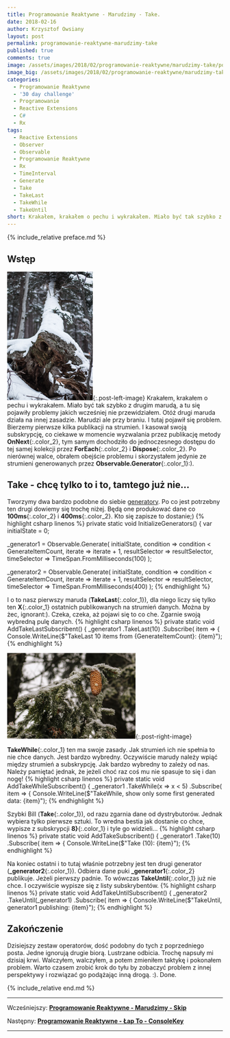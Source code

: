 ```yaml
---
title: Programowanie Reaktywne - Marudzimy - Take.
date: 2018-02-16
author: Krzysztof Owsiany
layout: post
permalink: programowanie-reaktywne-marudzimy-take
published: true
comments: true        
image: /assets/images/2018/02/programowanie-reaktywne/marudzimy-take/post.jpg
image_big: /assets/images/2018/02/programowanie-reaktywne/marudzimy-take/post-big.jpg
categories:
  - Programowanie Reaktywne
  - '30 day challenge'
  - Programowanie
  - Reactive Extensions
  - C#
  - Rx
tags:
  - Reactive Extensions
  - Observer
  - Observable
  - Programowanie Reaktywne
  - Rx
  - TimeInterval  
  - Generate
  - Take
  - TakeLast
  - TakeWhile
  - TakeUntil
short: Krakałem, krakałem o pechu i wykrakałem. Miało być tak szybko z drugim marudą, a tu się pojawiły problemy jakich wcześniej nie przewidziałem. Otóż drugi maruda działa na innej zasadzie. Marudzi ale przy braniu. I tutaj pojawił się problem. Bierzemy pierwsze kilka publikacji na strumień.
---
```

{% include_relative preface.md %}

## Wstęp
[![Reactive Extensions - Skip][image1]][image1-big]{:.post-left-image}
Krakałem, krakałem o pechu i wykrakałem. Miało być tak szybko z drugim marudą, a tu się pojawiły problemy jakich wcześniej nie przewidziałem.
Otóż drugi maruda działa na innej zasadzie. Marudzi ale przy braniu. I tutaj pojawił się problem. Bierzemy pierwsze kilka publikacji na strumień. I kasował swoją subskrypcję, co ciekawe w momencie wyzwalania przez publikację metody **OnNext**{:.color_2}, tym samym dochodziło do jednoczesnego dostępu do tej samej kolekcji przez **ForEach**{:.color_2} i **Dispose**{:.color_2}.
Po nierównej walce, obrałem obejście problemu i skorzystałem jedynie ze strumieni generowanych przez **Observable.Generator**{:.color_1}:).

## Take - chcę tylko to i to, tamtego już nie...
Tworzymy dwa bardzo podobne do siebie [generatory]. Po co jest potrzebny ten drugi dowiemy się trochę niżej.
Będą one produkować dane co **100ms**{:.color_2} i **400ms**{:.color_2}. Kto się zapisze to dostanie;)
{% highlight csharp linenos %}
private static void InitializeGenerators()
{
  var initialState = 0;

  _generator1 = Observable.Generate(
    initialState,
    condition => condition < GenerateItemCount,
    iterate => iterate + 1,
    resultSelector => resultSelector,
    timeSelector => TimeSpan.FromMilliseconds(100)
  );

  _generator2 = Observable.Generate(
    initialState,
    condition => condition < GenerateItemCount,
    iterate => iterate + 1,
    resultSelector => resultSelector,
    timeSelector => TimeSpan.FromMilliseconds(400)
  );
{% endhighlight %}

I o to nasz pierwszy maruda (**TakeLast**{:.color_1}), dla niego liczy się tylko ten **X**{:.color_1} ostatnich publikowanych na strumień danych. Można by żec, ignorant:). Czeka, czeka, aż pojawi się to co che. Zgarnie swoją wybredną pulę danych.
{% highlight csharp linenos %}
private static void AddTakeLastSubscribent()
{
  _generator1
    .TakeLast(10)
    .Subscribe(
      item =>
      {
        Console.WriteLine($"TakeLast 10 items from {GenerateItemCount}: {item}");
{% endhighlight %}

[![Reactive Extensions - Skip][post]][post-big]{:.post-right-image}

**TakeWhile**{:.color_1} ten ma swoje zasady. Jak strumień ich nie spełnia to nie chce danych. Jest bardzo wybredny.
Oczywiście marudy należy wpiąć między strumień a subskrypcję. Jak bardzo wybredny to zależy od nas. Należy pamiętać jednak, że jeżeli choć raz coś mu nie spasuje to się i dan nogę!
{% highlight csharp linenos %}
private static void AddTakeWhileSubscribent()
{
  _generator1
    .TakeWhile(x => x < 5)
    .Subscribe(
      item =>
      {
        Console.WriteLine($"TakeWhile, show only some first generated data: {item}");
{% endhighlight %}

Szybki Bill (**Take**{:.color_1}), od razu zgarnia dane od dystrybutorów. Jednak wybiera tylko pierwsze sztuki. To wredna bestia jak dostanie co chce, wypisze z subskrypcji **8}**{:.color_1} i tyle go widzieli...
{% highlight csharp linenos %}
private static void AddTakeSubscribent()
{
  _generator1
    .Take(10)
    .Subscribe(
      item =>
      {
        Console.WriteLine($"Take (10): {item}");
{% endhighlight %}

Na koniec ostatni i to tutaj właśnie potrzebny jest ten drugi generator (**_generator2**{:.color_1}).
Odbiera dane puki **_generator1**{:.color_2} publikuje. Jeżeli pierwszy padnie. To wówczas **TakeUntil**{:.color_1} już nie chce. I oczywiście wypisze się z listy subskrybentów.
{% highlight csharp linenos %}
private static void AddTakeUntilSubscribent()
{
  _generator2
    .TakeUntil(_generator1)
    .Subscribe(
      item =>
      {
        Console.WriteLine($"TakeUntil, generator1 publishing: {item}");
{% endhighlight %}

## Zakończenie
Dzisiejszy zestaw operatorów, dość podobny do tych z poprzedniego posta. Jedne ignorują drugie biorą. Lustrzane odbicia.
Trochę napsuły mi dzisiaj krwi. Walczyłem, walczyłem, a potem zmieniłem taktykę i pokonałem problem. Warto czasem zrobić krok do tyłu by zobaczyć problem z innej perspektywy i rozwiązać go podążając inną drogą. :). Done.

{% include_relative end.md %}

------
Wcześniejszy: **[Programowanie Reaktywne - Marudzimy - Skip][previous]**

Następny: **[Programowanie Reaktywne - Łap To - ConsoleKey][next]**

------
[previous]: {{site.url}}/programowanie-reaktywne-marudzimy-skip
[next]: {{site.url}}/programowanie-reaktywne-lap-to-console-key

[post]: /assets/images/2018/02/programowanie-reaktywne/marudzimy-take/post.jpg
[post-big]: /assets/images/2018/02/programowanie-reaktywne/marudzimy-take/post-big.jpg

[image1]: /assets/images/2018/02/programowanie-reaktywne/marudzimy-take/image1.jpg
[image1-big]: /assets/images/2018/02/programowanie-reaktywne/marudzimy-take/image1-big.jpg

[generatory]: {{site.url}}/programowanie-reaktywne-tworzymy-dane-generators


